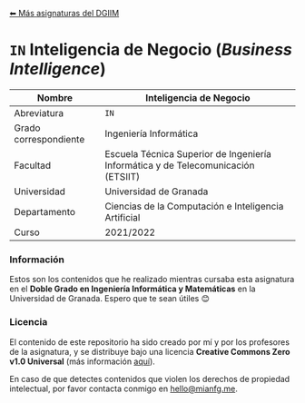 [⬅ Más asignaturas del DGIIM](https://github.com/mianfg/DGIIM)

# `IN` Inteligencia de Negocio (_Business Intelligence_)

| Nombre                | Inteligencia de Negocio                                      |
| --------------------- | ------------------------------------------------------------ |
| Abreviatura           | `IN`                                                         |
| Grado correspondiente | Ingeniería Informática                                       |
| Facultad              | Escuela Técnica Superior de Ingeniería Informática y de Telecomunicación (ETSIIT)  |
| Universidad           | Universidad de Granada                                       |
| Departamento          | Ciencias de la Computación e Inteligencia Artificial         |
| Curso                 | 2021/2022                                                    |

### Información

Estos son los contenidos que he realizado mientras cursaba esta asignatura en el **Doble Grado en Ingeniería Informática y Matemáticas** en la Universidad de Granada. Espero que te sean útiles 😊

### Licencia

El contenido de este repositorio ha sido creado por mí y por los profesores de la asignatura, y se distribuye bajo una licencia **Creative Commons Zero v1.0 Universal** (más información [aquí](./LICENSE)).

En caso de que detectes contenidos que violen los derechos de propiedad intelectual, por favor contacta conmigo en [hello@mianfg.me](mailto:hello@mianfg.me).
